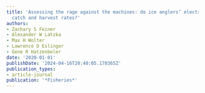 ```yaml
---
title: 'Assessing the rage against the machines: do ice anglers’ electronics improve
  catch and harvest rates?'
authors:
- Zachary S Feiner
- Alexander W Latzka
- Max H Wolter
- Lawrence D Eslinger
- Gene R Hatzenbeler
date: '2020-01-01'
publishDate: '2024-04-16T20:40:05.170365Z'
publication_types:
- article-journal
publication: '*Fisheries*'
---
```

